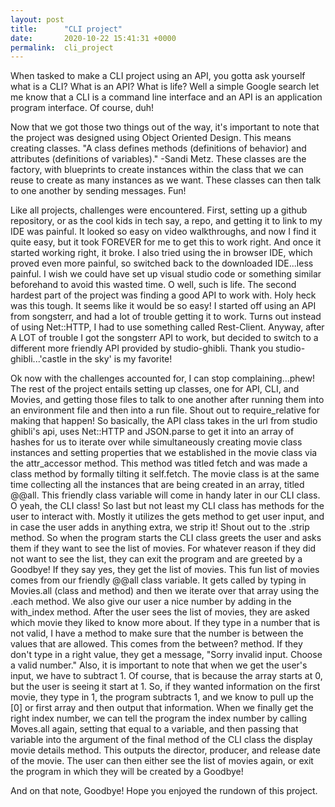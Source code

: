 ```yaml
---
layout: post
title:      "CLI project"
date:       2020-10-22 15:41:31 +0000
permalink:  cli_project
---
```



When tasked to make a CLI project using an API, you gotta ask yourself what is a CLI? What is an API? What is life? Well a simple Google search let me know that a CLI is a command line interface and an API is an application program interface. Of course, duh! 

Now that we got those two things out of the way, it's important to note that the project was designed using Object Oriented Design. This means creating classes. "A class defines methods (definitions of behavior) and attributes (definitions of variables)." -Sandi Metz. These classes are the factory, with blueprints to create instances within the class that we can reuse to create as many instances as we want. These classes can then talk to one another by sending messages. Fun! 

Like all projects, challenges were encountered. First, setting up a github repository, or as the cool kids in tech say, a repo, and getting it to link to my IDE was painful. It looked so easy on video walkthroughs, and now I find it quite easy, but it took FOREVER for me to get this to work right. And once it started working right, it broke. I also tried using the in browser IDE, which proved even more painful, so switched back to the downloaded IDE...less painful. I wish we could have set up visual studio code or something similar beforehand to avoid this wasted time. O well, such is life. The second hardest part of the project was finding a good API to work with. Holy heck was this tough. It seems like it would be so easy! I started off using an API from songsterr, and had a lot of trouble getting it to work. Turns out instead of using Net::HTTP, I had to use something called Rest-Client. Anyway, after A LOT of trouble I got the songsterr API to work, but decided to switch to a different more friendly API provided by studio-ghibli. Thank you studio-ghibli...'castle in the sky' is my favorite! 

Ok now with the challenges accounted for, I can stop complaining...phew! The rest of the project entails setting up classes, one for API, CLI, and Movies, and getting those files to talk to one another after running them into an environment file and then into a run file. Shout out to require_relative for making that happen! So basically, the API class takes in the url from studio ghibli's api, uses Net::HTTP and JSON.parse to get it into an array of hashes for us to iterate over while simultaneously creating movie class instances and setting properties that we established in the movie class via the attr_accessor method. This method was titled fetch and was made a class method by formally tilting it self.fetch. The movie class is at the same time collecting all the instances that are being created in an array, titled @@all. This friendly class variable will come in handy later in our CLI class. O yeah, the CLI class! So last but not least my CLI class has methods for the user to interact with. Mostly it utilizes the gets method to get user input, and in case the user adds in anything extra, we strip it! Shout out to the .strip method.  So when the program starts the CLI class greets the user and asks them if they want to see the list of movies. For whatever reason if they did not want to see the list, they can exit the program and are greeted by a Goodbye! If they say yes, they get the list of movies. This fun list of movies comes from our friendly @@all class variable. It gets called by typing in Movies.all (class and method) and then we iterate over that array using the .each method. We also give our user a nice number by adding in the with_index method. After the user sees the list of movies, they are asked which movie they liked to know more about. If they type in a number that is not valid, I have a method to make sure that the number is between the values that are allowed. This comes from the between? method. If they don't type in a right value, they get a message, "Sorry invalid input. Choose a valid number." Also, it is important to note that when we get the user's input, we have to subtract 1. Of course, that is because the array starts at 0, but the user is seeing it start at 1. So, if they wanted information on the first movie, they type in 1, the program subtracts 1, and we know to pull up the [0] or first array and then output that information. When we finally get the right index number, we can tell the program the index number by calling Moves.all again, setting that equal to a variable, and then passing that variable into the argument of the final method of the CLI class the display movie details method. This outputs the director, producer, and release date of the movie. The user can then either see the list of movies again, or exit the program in which they will be created by a Goodbye! 

And on that note, Goodbye! Hope you enjoyed the rundown of this project. 
